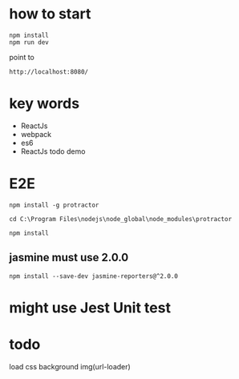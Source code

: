 # how to start

```
npm install
npm run dev
```

point to

```
http://localhost:8080/
```

# key words

- ReactJs
- webpack
- es6
- ReactJs todo demo

# E2E

```
npm install -g protractor

cd C:\Program Files\nodejs\node_global\node_modules\protractor

npm install

```

## jasmine must use 2.0.0

```
npm install --save-dev jasmine-reporters@^2.0.0

```

# might use Jest Unit test

# todo

load css background img(url-loader)

